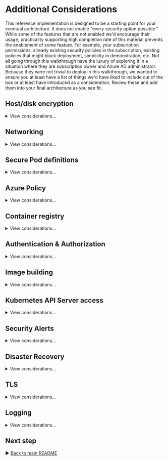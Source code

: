 # Additional Considerations

This reference implementation is designed to be a starting point for your eventual architecture. It does not enable "every security option possible." While some of the features that are not enabled we'd encourage their usage, practicality supporting high completion rate of this material prevents the enablement of some feature. For example, your subscription permissions, already existing security policies in the subscription, existing policies that might block deployment, simplicity in demonstration, etc. Not all going through this walkthrough have the luxury of exploring it in a situation where they are subscription owner and Azure AD administrator. Because they were not trivial to deploy in this walkthrough, we wanted to ensure you at least have a list of things we'd have liked to include out of the box or at least have introduced as a consideration. Review these and add them into your final architecture as you see fit.

## Host/disk encryption

<details>
  <summary>View considerations…</summary>

### Customer-managed OS and data disk encryption

While OS and data disks (and their caches) are already encrypted at rest with Microsoft-managed keys, for additional control over encryption keys you can use customer-managed keys for encyption at rest for both the OS and the data disks in your AKS cluster. This reference implementation doesn't actually use any disks in the cluster, and the OS disk is ephemeral. But if you use non-ephemeral OS disks or add data disks, consider using this added security solution.

Read more about [Bing your own keys (BYOK) with Azure disks](https://docs.microsoft.com/azure/aks/azure-disk-customer-managed-keys).

Consider using BYOK for any other disks that might be in your final solution, such as your Azure Bastion-fronted jumpboxes. Please note that your SKU choice for VMs will be limited to only those that support this feature, and regional availability will be restricted as well.

Note, we enable an Azure Policy alert detecting clusters without this feature enabled. The reference implementation will trip this policy alert because there is no `diskEncryptionSetID` provided on the cluster resource. The policy is in place as a reminder of this security feature that you might wish to use. The policy is set to "audit" not "block."

### Host-based encryption

You can take OS and data disk encryption one step further and also bring the encryption up to the Azure host. Using [Host-Based Encryption](https://docs.microsoft.com/azure/aks/enable-host-encryption) means that the temp disks now will be encrypted at rest using platform-managed keys. This will then cover encryption of the VMSS ephemeral OS disk and temp disks. Your SKU choice for VMs will be limited to only those that support this feature, and regional availability will be restricted as well. This feature is currently in preview. See more details about [VM support for host-based encryption](https://docs.microsoft.com/azure/virtual-machines/disk-encryption#encryption-at-host---end-to-end-encryption-for-your-vm-data).

Note, like above, we enable an Azure Policy detecting clusters without this feature enabled. The reference implementation will trip this policy alert because this feature is not enabled on the `agentPoolProfiles`. The policy is in place as a reminder of this security feature that you might wish to use once it is GA. The policy is set to "audit" not "block."

</details>

## Networking

<details>
  <summary>View considerations…</summary>

### Enable Network Watcher and Traffic Analytics

Observability into your network is critical for compliance. [Network Watcher](https://docs.microsoft.com/azure/network-watcher/network-watcher-monitoring-overview), combined with [Traffic Analysis](https://docs.microsoft.com/azure/network-watcher/traffic-analytics) will help provide a perspective into traffic traversing your networks. This reference implementation does not deploy NSG Flow Logs or Traffic Analysis by default. These features depend on a regional Network Watcher resource being installed on your subscription. Network Watchers are singletons in a subscription, and there is no reasonable way to include them in these specific ARM templates and account for both pre-existing network watchers (which might exist in a resource group you do not have RBAC access to) and non-preexisting situations. We strongly encourage you to enable [NSG flow logs](https://docs.microsoft.com/azure/network-watcher/network-watcher-nsg-flow-logging-overview) on your AKS Cluster subnets, build agent subnets, Azure Application Gateway, and other subnets that may be a source of traffic into and out of your cluster. Ensure you're sending your NSG Flow Logs to a **V2 Storage Account** and set your retention period in the Storage Account for these logs to a value that is at least as long as your compliance needs (e.g. 90 days).

In addition to Network Watcher aiding in compliance considerations, it's also a highly valuable network troubleshooting utility. As your network is private and heavy with flow restrictions, troubleshooting network flow issues can be time consuming. Network Watcher can help provide additional insight when other troubleshooting means are not sufficient.

If you do not have Network Watchers and NSG Flow Logs enabled on your subscription, consider doing so via Azure Policy at the Subscription or Management Group level to provide consistent naming and region selection. See the [Deploy network watcher when virtual networks are created](https://portal.azure.com/#blade/Microsoft_Azure_Policy/PolicyDetailBlade/definitionId/%2Fproviders%2FMicrosoft.Authorization%2FpolicyDefinitions%2Fa9b99dd8-06c5-4317-8629-9d86a3c6e7d9) policy combined with the [Flow logs should be enabled for every network security group](https://portal.azure.com/#blade/Microsoft_Azure_Policy/PolicyDetailBlade/definitionId/%2Fproviders%2FMicrosoft.Authorization%2FpolicyDefinitions%2F27960feb-a23c-4577-8d36-ef8b5f35e0be) policy.

### More strict Network Security Groups (NSGs)

The NSGs that exist around the cluster node pool subnets specifically block any SSH access attempts only allow traffic from the vnet into them. As your workloads, system security agents, etc are deployed, consider adding even more NSG rules that help define the type of traffic that should and should not be traversing those subnet boundaries. Because each nodepool lives in its own subnet, you can apply more specific rules based on known/expected traffic patterns of your workload.

### Azure Key Vault network restrictions

In this reference implementation, Azure Application Gateway (AAG) is sourcing its public-facing certificate from Azure Key Vault. This is great as it help support easier certificate rotation and certificate control. However, currently Azure Application Gateway does not support this on Azure Key Vault instances that are exclusively network restricted via Private Link. This reference implementation deploys Azure Key Vault in a hybrid model, supporting private link and public access specifically to allow AAG integration. Once [Azure Application Gateway supports private link access to Key Vault](https://docs.microsoft.com/azure/application-gateway/key-vault-certs#how-integration-works), we'll update this reference implementation. If this topology will not be suitable for your deployment, change the certificate management process in AAG to abandon the use of Key Vault for the public-facing TLS certificate and [handle the management of that certificate directly within AAG](https://docs.microsoft.com/azure/application-gateway/tutorial-ssl-cli). Doing so will allow your Key Vault instance to be fully isolated.

### Expanded NetworkPolicies

Not all user-provided namespaces in this reference implementation employ a zero-trust network. For example `cluster-baseline-settings` does not. We provide an example of zero-trust networks in `a0005-i` and `a0005-o` as your reference implementation of the concept. All namespaces (other than `kube-system`, `gatekeeper-system`, and other AKS-provided namespaces) should have a maximally restrictive NetworkPolicy applied. What those policies will be will be based on the pods running in those namespaces. Ensure your accounting for readiness, liveliness, and startup probes and also accounting for metrics gathering by `oms-agent`.  Consider standardizing on ports across your workloads so that you can provide a consistent NetworkPolicy and even Azure Policy for allowed container ports.

</details>

## Secure Pod definitions

<details>
  <summary>View considerations…</summary>

### Make use of container securityContext options

When describing your workload's security needs, leverage all relevant [`securityContext` settings](https://kubernetes.io/docs/tasks/configure-pod-container/security-context/) for your containers. This includes basic items like `fsGroup`, `runAsUser` / `runAsGroup`, and setting `allowPriviledgeEscalation` to `false` (unless required). But it also means being explicit about defining/removing Linux `capabilities` and defining your SELinux options in `seLinuxOptions`. The workloads deployed in this reference implementation do NOT represent best practices, as this reference implementation was mainly infrastructure focused.

### Pin image versions

When practical to do so, do not reference images by their tags in your deployment manifests, this includes version tags like `1.0` and certinally never mutable tags like `latest`. While it may be verbose to do, prefer referring images with their actual image id; for example `my-image:@sha256:10f9714876074e25bdae42bc9ed6fde9a7758706-09fa-474c-86bd-eb7a95ae21ec`. This will ensures you can reliably map container scan results with the actual content running in your cluster.

You can extend the Azure Policy for image name to include this pattern in the allowed regular expression to help enforce this.

This guidance should also be followed when using the Dockerfile `FROM` command.

</details>

## Azure Policy

<details>
  <summary>View considerations…</summary>

### Customized Azure Policies

Generally speaking, the Azure Policies applied do not have workload-tuned settings applied. Specifically we're applying the **Kubernetes cluster pod security restricted standards for Linux-based workloads** initiative which does not allow tuning of settings. Consider exporting this initiative and customizing its values for your specific workload. You may wish to include all Gatekeeper `deny` Azure Policies under one custom Initiative and all `audit` Azure Policies under another to know strong "blocks" from "awareness only" policies.

While it's common for Azure Policy to exclude `kube-system` and `gatekeeper-system` to policies, consider _including_ them in your `audit` policies for _added visibility_. Including those namespaces in `deny` policies could cause cluster failure due to an unsupported configuration. You may find some that are relatively safe, such as enforcing internal load balancers and HTTPS ingresses, but be aware if you apply these you may run into support concerns.

### Management Groups

This reference implementation is expected to be deployed in a standalone subscription.  As such, Azure Policies are applied at a relatively local scope (subscription or resource group). If you have multiple subscriptions that will be under regulatory compliance, consider grouping them under a [management group hierarchy](https://docs.microsoft.com/azure/cloud-adoption-framework/ready/enterprise-scale/management-group-and-subscription-organization) that applies the relevant Azure Policies uniformly across your in-scope subscriptions.

## Enterprise onboarding to Security Center

The Security Center onboarding in this reference implementation is relatively simplistic. Organizations inboard in Security Center and Azure Policy typically in a more holistic and governed fashion. Review the [Azure Security Center Enterprise Onboarding Guide](https://aka.ms/ASCOnboarding) for a complete end-to-end perspective on protecting your workloads (regulated and non) with Azure Security Center. This addresses enrollment, data exports to your SIEM or ITSM solution, Logic Apps for responding to alerts, building workflow automation, etc. All things that go beyond the base architecture of any one AKS solution, and should be addressed at the enterprise level.

</details>

## Container registry

<details>
  <summary>View considerations…</summary>

### OCI Artifact Signing

Azure Container Registry supports the [signing of images](https://docs.microsoft.com/azure/container-registry/container-registry-content-trust), built on [CNFC Notary (v1)](https://github.com/theupdateframework/notary). This, coupled with an admission controller that supports validating signatures, can ensure that you're only running images that you've signed with your private keys. This integration is not something that is provided, today, end-to-end by Azure Container Registry and AKS (Azure Policy), and can consider bringing open source solutions like [SSE Connaisseur](https://github.com/sse-secure-systems/connaisseur) or [IBM Portieris](https://github.com/IBM/portieris). A working group in the CNFC is currently working on [Notary v2](https://github.com/notaryproject/notaryproject) for signing OCI Artifacts (i.e. container images and helm charts), and both the ACR and AKS roadmap includes adding a more native end-to-end experience in this space built upon this foundation.

</details>

## Authentication & Authorization

<details>
  <summary>View considerations…</summary>

### JIT and Conditional Access Policies

As mentioned in-line in the walkthrough, AKS' control plane supports both [Azure AD PAM JIT](https://docs.microsoft.com/azure/aks/managed-aad#configure-just-in-time-cluster-access-with-azure-ad-and-aks) and [Conditional Access Policies](https://docs.microsoft.com/azure/aks/managed-aad#use-conditional-access-with-azure-ad-and-aks). We recommend that you minimize standing permissions and leverage JIT access when performing SRE/Ops interactions with your cluster. Likewise, Conditional Access Policies will add additional layers of required authentication validation for privileged access, based on the rules you build.

### Custom Cluster Roles

Regulatory compliance often requires well defined roles, with specific access policies associated with that role. If one person fills multiple roles, they should be assigned the roles that are relevant to all of their job titles. This reference implementation doesn't demonstrate any specific role structure, and matter of fact, everything you did throughout this walkthrough was done with the most privileged role in the cluster. Part of your compliance work must be to define roles and map them allowed Kubernetes actions, scoped as narrow as practical. Even if one person is directly responsible for both the cluster and the workload, craft your Kubernetes ClusterRoles as if there were separate individuals, and then assign that single individual all relevant roles. Minimize any "do it all" roles, and favor role composition to achieve management at scale.

</details>

## Image building

<details>
  <summary>View considerations…</summary>

### Use "distroless" images

Where your workload supports it, always prefer the usage of "distroless" base images for your workloads. These are specially crafted base images that minimize the potential security surface area of your images by removing ancillary features (shells, package managers, etc.) that are not relevant to your workload. Doing so should, generally speaking, reduce CVE hit rates. Every detected CVE in your images should kick off your defined triage process, which is an expensive, human-driven task that benefits from having an improved signal-to-noise ratio.

</details>

## Kubernetes API Server access

<details>
  <summary>View considerations…</summary>

### Live-site cluster access alternatives

If you wish to add an auditable layer of indirection between cluster & application administrators and the cluster for live-site issues, you might consider a ChatOps approach, in which commands against the cluster are executed by dedicated, hardened compute in a subnet like the one above for deployment but are fronted by a Microsoft Teams integration. That gives you the ability to _limit commands_ executed against the cluster, without necessarily building an ops process based exclusively around jump boxes. Also, you may already have an IAM-gated IT automation platform in place in which pre-defined _actions_ can be constructed within. Its action runners would then execute within the `snet-management-agents` subnet while the initial invocation of the actions is audited and controlled in the IT automation platform.

### Build Agents

Pipeline agents should be run external to your regulated cluster. While it is possible to do that work on the cluster itself, providing a clear separation of concerns is vital. The build process itself is a potential threat vector and executing that processes as a cluster workload is inappropriate. If you wish to use Kubernetes as your build agent infrastructure, that's fine; just _do not co-mingle that process with your regulated workload runtime_.

Your build agents should be as air-gapped as practical from your cluster, reserving your agents exclusively for last mile interaction with the Kubernetes API Server (if that's how you do your deployments). If instead your build agents can be completely disconnected from your cluster and instead needing just network line of sight to Azure Container Registry to push container images, helm charts, etc and then GitOps does the deployment, even better. Strive for a build and publish workflow that minimizes or eliminates any direct need for network line of sight to your Kubernetes Cluster API (or its nodes).

</details>

## Security Alerts

<details>
  <summary>View considerations…</summary>

### Microsoft's Security Response Center

Inline, we talked about many ISV's security agents being able to detect relevant CVEs for your cluster and workloads. But in addition to relying on tooling, you can also see [Microsoft's Security Response Center's 1st-party CVE listings](https://msrc.microsoft.com/update-guide/vulnerability) at any time. Here's [CVE-2021-27075](https://msrc.microsoft.com/update-guide/vulnerability/CVE-2021-27075), an Information Disclosure entry from March 2021 as an example. No matter how you keep yourself informed about current CVEs, ensure you have a documented plan to stay informed.

### Azure Sentinel

Azure Sentinel was enabled in this reference implementation. No alerts were created or any sort of "usage" of it, other than enabling it. You may already be using another SIEM, likewise you may find that a SIEM is not cost effective for your solution. Evaluate if you will derive benefit from Azure Sentinel in your solution, and tune as needed.

</details>

## Disaster Recovery

<details>
  <summary>View considerations…</summary>

### Cluster Backups (State and Resources)

While we generally discourage any storage of state within a cluster, you may find your workload demands in-cluster storage. Regardless if that data is in compliance scope or not, you'll often require a robust and secure process for backup and recovery. You may find a solution like Azure Backup (for Azure Disks and Azure Files), [Veeam Kasten K10](https://kasten.io), or [VMware Velero](https://velero.io/) instrumental in achieving any `PersistantVolumeClaim` backup and recovery strategies.

As a bonus, your selected backup system might also handle Kubernetes resource (Deployments, ConfigMaps, etc) snapshots/backups. While Flux may be your primary method to reconcile your cluster back to a well-known state, you may wish to supplement with a solution like this to provide alternative methods for critical system recovery techniques (when reconcile or rebuild is not an option). A tool like this can also be a key source of data for drift detection and cataloging system state changes over time; akin to how File Integrity Monitoring solves for file-system level drift detection, but at the Kubernetes resource level.

All backup process needs to classify the data contained within the backup. This is true of data both within and external to your cluster. If the data falls within regulatory scope, you'll need extend your compliance boundaries to the lifecycle and destination of the backup -- which will be outside of the cluster. Consider geographic restrictions, encryption at rest, access controls, roles and responsibilities, auditing, time-to-live, and tampering prevention (check-sums, etc) when designing your backup system. Backups can be a vector for malicious intent, with a bad actor compromising a backup and then forcing an event in which their backup is restored.

Lastly, in-cluster backup systems usually depend on begin run as highly-privileged during its operations; so consider the risk vs benefit when deciding to bring an agent like this into your cluster. Some agent's might overlap with another management solution you've brought to your cluster already for security concerns; evaluate what is the minimum set of tooling you'll need to accomplish this task and not introduce additional exposure/management into your cluster.

</details>

## TLS

<details>
  <summary>View considerations…</summary>

### mTLS Certificate Provider Choice

While this reference implementation uses Tresor as its TLS certificate provider for mesh communication, you may wish to use a more formal certificate provider for your mTLS implementation (if you choose to implement mTLS). You may wish to use CertManager, HashiCorp Vault, Key Vault, or even your own internal certificate provider. If you use a mesh, ensure its compatible with your certificate provider of choice.

### Ingress Controller

The ingress controller implemented in this reference implementation is relatively simplistic in implementation. It's currently using a wild-card certificate to handle default traffic when an `Ingress` resource doesn't contain a specific certificate. This might be fine for most customers, but if you have an organizational policy against using wildcard certs (even on your internal, private network), you may need to adjust your ingress controller to not support a "default certificate" and instead require ever workload to surface their own named certificate. This will impact how Azure Application Gateway is performing backend health checks.

</details>

## Logging

<details>
  <summary>View considerations…</summary>

### Tuning the Log Analytics Agent in your cluster

The in-cluster `omsagent` pods running in `kube-system` are the Log Analytics collection agent. They are responsible for gathering telemetry, scraping container `stdout` and `stderr` logs, and collecting Prometheus metrics. You can tune its collection settings by updating the [`container-azm-ms-agentconfig.yaml`](/cluster-manifests/kube-system/container-azm-ms-agentconfig.yaml) ConfigMap file. In this reference implementation, logging is enabled across `kube-system` and all your workloads. By default, `kube-system` is excluded from logging. Ensure you're adjusting the log collection process to achieve balance cost objectives, SRE efficiency when reviewing logs, and compliance needs.

### Retention

All Log Analytics workspaces deployed as part of this solution are set to a 90-day retention period. If you wish to retain logs longer than that for organizational or compliance reasons, consider setting up [continuous export](https://docs.microsoft.com/azure/azure-monitor/logs/logs-data-export) to a long term storage solution such as Azure Storage. Ideally log data should not contain sensitive information, however in case they do (even unintentionally); ensure access to archived log data is treated with the same due diligence as recent log data.

</details>

## Next step

:arrow_forward: [Back to main README](/README.md#is-that-all-what-about--)
